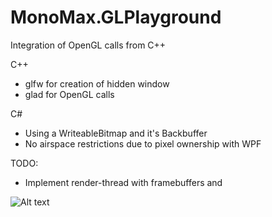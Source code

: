 # MonoMax.GLPlayground

Integration of OpenGL calls from C++

C++
- glfw for creation of hidden window
- glad for OpenGL calls

C#
- Using a WriteableBitmap and it's Backbuffer
- No airspace restrictions due to pixel ownership with WPF

TODO:
- Implement render-thread with framebuffers and 

![Alt text](https://github.com/MonoMaxMW/MonoMax.GLPlayground/blob/master/img_2.gif)
